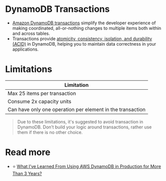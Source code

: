 # DynamoDB Transactions
- [Amazon DynamoDB transactions](https://docs.aws.amazon.com/amazondynamodb/latest/developerguide/transactions.html) simplify the developer experience of making coordinated, all-or-nothing changes to multiple items both within and across tables. 
- Transactions provide [atomicity, consistency, isolation, and durability (ACID)](../../../3_DatabaseServices/ACIDTransactions/Readme.md) in DynamoDB, helping you to maintain data correctness in your applications.

# Limitations

| Limitation                                                 |
|------------------------------------------------------------|
| Max 25 items per transaction                               |
| Consume 2x capacity units                                  |
| Can have only one operation per element in the transaction |

> Due to these limitations, it's suggested to avoid transaction in DynamoDB.
> Don’t build your logic around transactions, rather use them if there is no other choice.

# Read more
- :star: [What I’ve Learned From Using AWS DynamoDB in Production for More Than 3 Years?](https://medium.com/aws-tip/what-ive-learned-from-using-aws-dynamodb-in-production-for-more-than-3-years-49a077886b5c)
